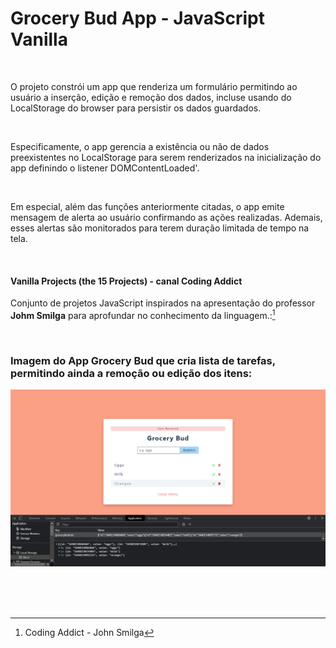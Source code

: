 # Grocery Bud App - JavaScript Vanilla   

<br />

O projeto constrói um app que renderiza um formulário permitindo ao usuário a inserção, edição e remoção dos dados, incluse usando do LocalStorage do browser para persistir os dados guardados.

<br />

Especificamente, o app gerencia a existência ou não de dados preexistentes no LocalStorage para serem renderizados na inicialização do app definindo o listener DOMContentLoaded'.

<br />

Em especial, além das funções anteriormente citadas, o app emite mensagem de alerta ao usuário confirmando as ações realizadas. Ademais, esses alertas são monitorados para terem duração limitada de tempo na tela.

<br />

#### Vanilla Projects (the 15 Projects) -  canal Coding Addict

Conjunto de projetos JavaScript inspirados na apresentação do professor **Johm Smilga** para aprofundar no conhecimento da linguagem.:[^1]


<br />

### Imagem do App Grocery Bud que cria lista de tarefas, permitindo ainda a remoção ou edição dos itens:

![Imagem do App Grocery Bud que cria lista de tarefas](/public/images/javascript-vanilla-grocery-bud-01.png)





<br />


<br />
<br />

[^1]:Coding Addict - John Smilga 

